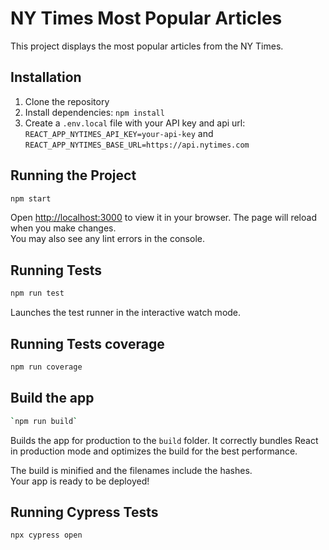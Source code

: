 # NY Times Most Popular Articles

This project displays the most popular articles from the NY Times.

## Installation

1. Clone the repository
2. Install dependencies: `npm install`
3. Create a `.env.local` file with your API key and api url: `REACT_APP_NYTIMES_API_KEY=your-api-key` and `REACT_APP_NYTIMES_BASE_URL=https://api.nytimes.com`

## Running the Project

```sh
npm start
```

Open [http://localhost:3000](http://localhost:3000) to view it in your browser.
The page will reload when you make changes.\
You may also see any lint errors in the console.

## Running Tests

```sh
npm run test
```

Launches the test runner in the interactive watch mode.

## Running Tests coverage

```sh
npm run coverage
```

## Build the app

```sh
`npm run build`
```

Builds the app for production to the `build` folder.
It correctly bundles React in production mode and optimizes the build for the best performance.

The build is minified and the filenames include the hashes.\
Your app is ready to be deployed!

## Running Cypress Tests

```sh
npx cypress open
```
